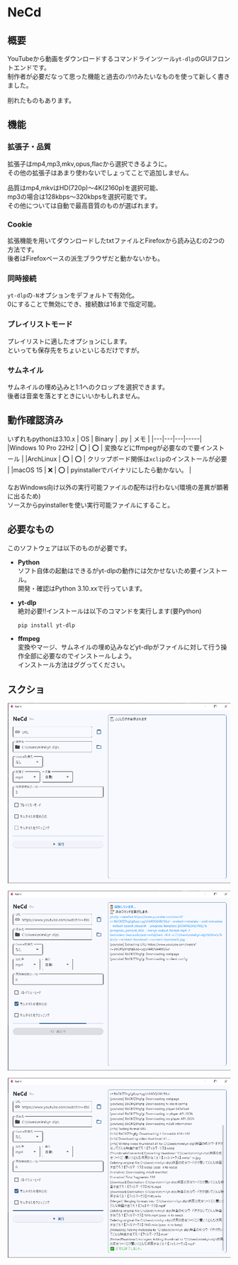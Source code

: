 # NeCd
## 概要
YouTubeから動画をダウンロードするコマンドラインツール`yt-dlp`のGUIフロントエンドです。  
制作者が必要だなって思った機能と過去のﾉｳﾊｳみたいなものを使って新しく書きました。

削れたものもあります。

## 機能
### 拡張子・品質
拡張子はmp4,mp3,mkv,opus,flacから選択できるように。  
その他の拡張子はあまり使わないでしょってことで追加しません。

品質はmp4,mkvはHD(720p)～4K(2160p)を選択可能、  
mp3の場合は128kbps～320kbpsを選択可能です。  
その他については自動で最高音質のものが選ばれます。

### Cookie
拡張機能を用いてダウンロードしたtxtファイルとFirefoxから読み込むの2つの方法です。  
後者はFirefoxベースの派生ブラウザだと動かないかも。

### 同時接続
`yt-dlp`の`-N`オプションをデフォルトで有効化。  
0にすることで無効にでき、接続数は16まで指定可能。

### プレイリストモード
プレイリストに適したオプションにします。  
といっても保存先をちょいといじるだけですが。

### サムネイル
サムネイルの埋め込みと1:1へのクロップを選択できます。  
後者は音楽を落とすときにいいかもしれません。

## 動作確認済み
いずれもpythonは3.10.x
| OS | Binary | .py | メモ |
|---|---|---|-----|
|Windows 10 Pro 22H2 | ⭕ | ⭕ | 変換などにffmpegが必要なので要インストール |
|ArchLinux | ⭕ | ⭕ | クリップボード関係は`xclip`のインストールが必要 |
|macOS 15 | ❌️ | ⭕ | pyinstallerでバイナリにしたら動かない。 |

なおWindows向け以外の実行可能ファイルの配布は行わない(環境の差異が顕著に出るため)  
ソースからpyinstallerを使い実行可能ファイルにすること。

## 必要なもの
このソフトウェアは以下のものが必要です。
- **Python**  
  ソフト自体の起動はできるがyt-dlpの動作には欠かせないため要インストール。  
  開発・確認はPython 3.10.xxで行っています。

- **yt-dlp**  
  絶対必要!!インストールは以下のコマンドを実行します(要Python)
  ```bash
  pip install yt-dlp
  ```

- **ffmpeg**  
  変換やマージ、サムネイルの埋め込みなどyt-dlpがファイルに対して行う操作全部に必要なのでインストールしよう。  
  インストール方法はググってください。

## スクショ
![](image/README-2025-3-25.webp)

![](image/README-2025-3-25_1.webp)

![](image/README-2025-3-25_2.webp)